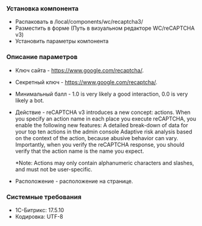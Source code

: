 ### Установка компонента
* Распаковать в /local/components/wc/recaptcha3/
* Разместить в форме (Путь в визуальном редакторе WC/reCAPTCHA v3)
* Установить параметры компонента

###  Описание параметров
* Ключ сайта - https://www.google.com/recaptcha/.
* Секретный ключ - https://www.google.com/recaptcha/.
* Минимальный балл - 1.0 is very likely a good interaction, 0.0 is very likely a bot.
* Действие - reCAPTCHA v3 introduces a new concept: actions. When you specify an action name in each place you execute reCAPTCHA, you enable the following new features:
A detailed break-down of data for your top ten actions in the admin console
Adaptive risk analysis based on the context of the action, because abusive behavior can vary.
Importantly, when you verify the reCAPTCHA response, you should verify that the action name is the name you expect.

    *Note: Actions may only contain alphanumeric characters and slashes, and must not be user-specific.
* Расположение - расположение на странице.

### Системные требования
* 1C-Битрикс: 17.5.10
* Кодировка: UTF-8
